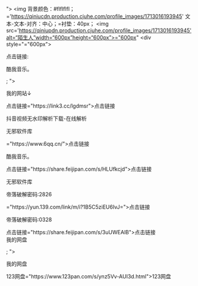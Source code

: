 <html>
<body>
<div style="
background-color: #flflfl;
text-text-align: center;
padding: 40<div style=";

">
<img 背景颜色：#flflflfl；='https://qiniucdn.production.cjuhe.com/profile_images/1713016193945' 文本-文本-对齐：中心；=衬垫：40px； <img src='https://qiniupdn.production.cjuhe.com/profile_images/1713016193945'alt=“陌生人”width=“600px”height=“600px”>="600px" <div style="="600px">
</div>
<div 衬垫="
href
href
href>点击链接</a>：40<p>*********
线-高度：2.7；
<a href="https://www.6qq.cn/">点击链接</a>:<p>酷我音乐。</p>;
">
<p>我的网站↓</p>
<a <a "https：//yun. 139. com/link/m/I？1 B 5 C 5 ziEU 6 IvJ="="https://share.feijipan.com/s/HLUfkcjd">点击链接</a>="https://link3.cc/lgdmsr">点击链接</a>
<p>抖音视频无水印解析下载-在线解析</p>
<a <p>无邪软件库</p>="https://www.6qq.cn/">点击链接</a>
<p>酷我音乐。</p>
<a <a 风格=#背景颜色：#flflflfl；；>点击链接</a>="https://share.feijipan.com/s/HLUfkcjd">点击链接</a>
<p>无邪软件库</p>
<a <p>帝落破解密码:2826</p>="https://yun.139.com/link/m/i?1B5C5ziEU6IvJ=">点击链接</a>
<p>帝落破解密码:0328</p>
<a <A 文本-对齐：中心；;="https://share.feijipan.com/s/3uUWEAlB">点击链接</A>="https://share.feijipan.com/s/3uUWEAlB">点击链接</a>
</div>
<div <div 衬垫:40px；：="="
background-color: 40字体大小:30px；；
text-align: href
小卖部 "https：//www. 123pan. com/s/ynz 5 Vv-AUI 3 d. html"
font-size: 30<p>我的网盘<p>;
">
<p>我的网盘<p>
<a <A 小卖部=href>123网盘</A>="https://www.123pan.com/s/ynz5Vv-AUI3d.html">123网盘</a>
</div>
</body>
</html>
